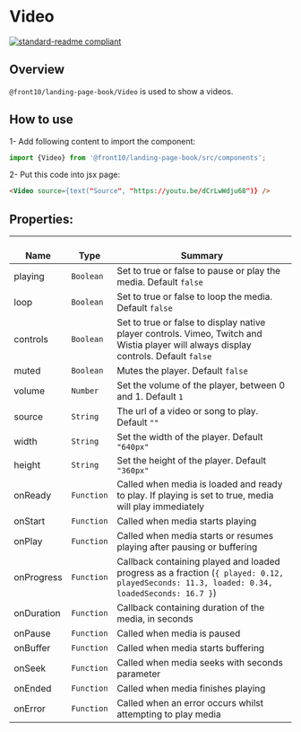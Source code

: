 # Video

[![standard-readme compliant](https://img.shields.io/badge/standard--readme-OK-green.svg?style=flat-square)](https://github.com/RichardLitt/standard-readme)

## Overview
`@front10/landing-page-book/Video` is used to show a videos.

## How to use
1- Add following content to import the component:
```js
import {Video} from '@front10/landing-page-book/src/components';
```

2- Put this code into jsx page:
```html
<Video source={text("Source", "https://youtu.be/dCrLwWdju68")} />
```

## Properties:

| </br>Name   | </br>Type | </br>Summary                                                                                 | 
| ------------| - | ------------------------------------------------------------------------------------------------------ |
| playing      | `Boolean` | Set to true or false to pause or play the media. Default `false` |
| loop      | `Boolean` | Set to true or false to loop the media. Default `false` |
| controls      | `Boolean` | Set to true or false to display native player controls. Vimeo, Twitch and Wistia player will always display controls. Default `false` |
| muted      | `Boolean` | Mutes the player. Default `false` |
| volume      | `Number` | Set the volume of the player, between 0 and 1. Default `1` |
| source      | `String` | The url of a video or song to play. Default `""` |
| width      | `String` | Set the width of the player. Default `"640px"` |
| height      | `String` | Set the height of the player. Default `"360px"` |
| onReady      | `Function` | Called when media is loaded and ready to play. If playing is set to true, media will play immediately |
| onStart      | `Function` | Called when media starts playing |
| onPlay      | `Function` | Called when media starts or resumes playing after pausing or buffering |
| onProgress      | `Function` | Callback containing played and loaded progress as a fraction (`{ played: 0.12, playedSeconds: 11.3, loaded: 0.34, loadedSeconds: 16.7 }`) |
| onDuration      | `Function` | Callback containing duration of the media, in seconds |
| onPause      | `Function` | Called when media is paused |
| onBuffer      | `Function` | Called when media starts buffering |
| onSeek      | `Function` | Called when media seeks with seconds parameter |
| onEnded      | `Function` | Called when media finishes playing |
| onError      | `Function` | Called when an error occurs whilst attempting to play media |
